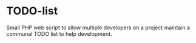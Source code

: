 TODO-list
=========

Small PHP web script to allow multiple developers on a project maintain a communal TODO list to help development.